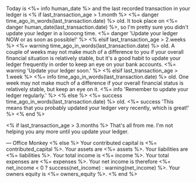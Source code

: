 Today is <%= info human_date %> and the last recorded transaction in your ledger is
<% if last_transaction_age > 1.month %>
<%= danger time_ago_in_words(last_transaction.date) %> old.
It took place on <%= danger human_date(last_transaction.date) %>, so I'm pretty sure you didn't update your ledger in a loooong time.
<%= danger 'Update your ledger NOW or as soon as possible!' %>
<% elsif last_transaction_age > 2.weeks %>
<%= warning time_ago_in_words(last_transaction.date) %> old.
A couple of weeks may not make much of a difference to you if your overall financial situation is relatively stable, but it's a good habit to update your ledger frequently in order to keep an eye on your bank accounts.
<%= warning 'Update your ledger soon.' %>
<% elsif last_transaction_age > 1.week %>
<%= info time_ago_in_words(last_transaction.date) %> old.
One week may not make much of a difference if your overall financial status is relatively stable, but keep an eye on it.
<%= info 'Remember to update your ledger regularly.' %>
<% else %>
<%= success time_ago_in_words(last_transaction.date) %> old.
<%= success 'This means that you probably updated your ledger very recently, which is great!' %>
<% end %>

<% if last_transaction_age > 3.months %>
That's all from me. I'm not helping you any more until you update your ledger.

— Office Monkey
<% else %>
Your contributed capital is <%= contributed_capital %>.
Your assets are <%= assets %>.
Your liabilities are <%= liabilities %>.
Your total income is <%= income %>.
Your total expenses are <%= expenses %>.
Your net income is therefore <%= net_income < 0 ? success(net_income) : warning(net_income) %>.
Your owners equity is <%= owners_equity %>.
<% end %>
